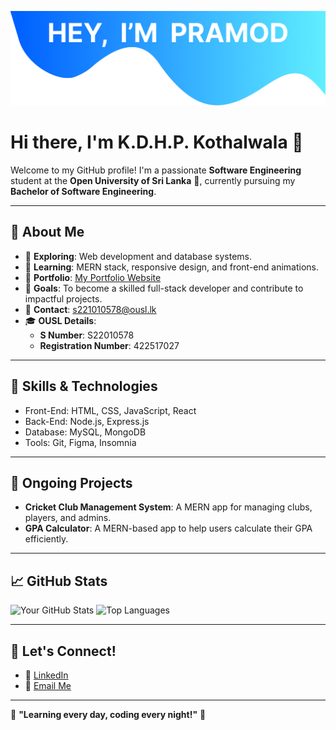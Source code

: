![Header](./header.png)
# Hi there, I'm K.D.H.P. Kothalwala 👋

Welcome to my GitHub profile! I'm a passionate **Software Engineering** student at the **Open University of Sri Lanka** 🏫, currently pursuing my **Bachelor of Software Engineering**.

---

## 🌟 About Me
- 🔭 **Exploring**: Web development and database systems.
- 🌱 **Learning**: MERN stack, responsive design, and front-end animations.
- 💼 **Portfolio**: [My Portfolio Website](https://hashanthapramod.vercel.app/)
- 🎯 **Goals**: To become a skilled full-stack developer and contribute to impactful projects.
- 📧 **Contact**: s221010578@ousl.lk
- 🎓 **OUSL Details**:
  - **S Number**: S22010578
  - **Registration Number**: 422517027

---

## 🚀 Skills & Technologies
- Front-End: HTML, CSS, JavaScript, React
- Back-End: Node.js, Express.js
- Database: MySQL, MongoDB
- Tools: Git, Figma, Insomnia

---

## 📌 Ongoing Projects
- **Cricket Club Management System**: A MERN app for managing clubs, players, and admins.
- **GPA Calculator**: A MERN-based app to help users calculate their GPA efficiently.

---

## 📈 GitHub Stats
![Your GitHub Stats](https://github-readme-stats.vercel.app/api?username=PramodHashantha&show_icons=true&theme=radical)
![Top Languages](https://github-readme-stats.vercel.app/api/top-langs/?username=PramodHashantha&layout=compact&theme=radical)

---

## 📣 Let's Connect!
- 💼 [LinkedIn](#)
- 💌 [Email Me](mailto:s221010578@ousl.lk)

---

🌟 **"Learning every day, coding every night!"** 🌟
